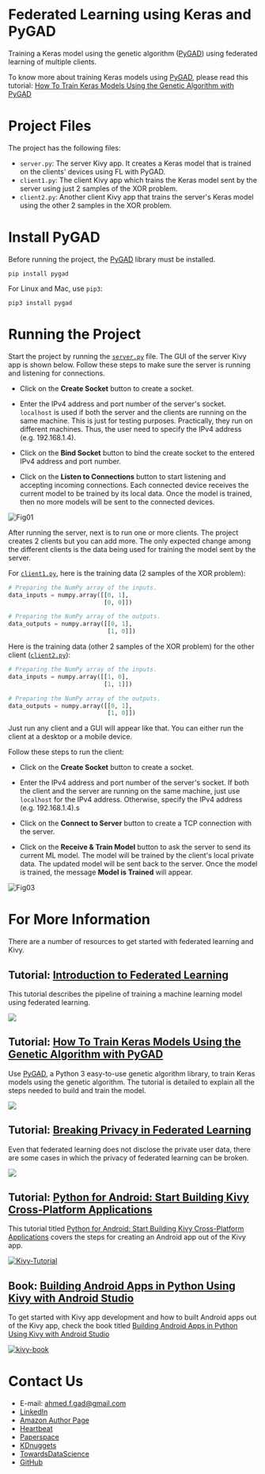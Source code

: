 # Federated Learning using Keras and PyGAD

Training a Keras model using the genetic algorithm ([PyGAD](https://pygad.readthedocs.io)) using federated learning of multiple clients.

To know more about training Keras models using [PyGAD](https://pygad.readthedocs.io), please read this tutorial: [How To Train Keras Models Using the Genetic Algorithm with PyGAD](https://blog.paperspace.com/train-keras-models-using-genetic-algorithm-with-pygad)

# Project Files

The project has the following files:

- `server.py`: The server Kivy app. It creates a Keras model that is trained on the clients' devices using FL with PyGAD.
- `client1.py`: The client Kivy app which trains the Keras model sent by the server using just 2 samples of the XOR problem.
- `client2.py`: Another client Kivy app that trains the server's Keras model using the other 2 samples in the XOR problem.

# Install PyGAD

Before running the project, the [PyGAD](https://pygad.readthedocs.io) library must be installed.

```
pip install pygad
```

For Linux and Mac, use `pip3`:

```
pip3 install pygad
```

# Running the Project

Start the project by running the [`server.py`](https://github.com/ahmedfgad/FederatedLearning/blob/master/KerasFederated/server.py) file. The GUI of the server Kivy app is shown below. Follow these steps to make sure the server is running and listening for connections.

* Click on the **Create Socket** button to create a socket. 

* Enter the IPv4 address and port number of the server's socket. `localhost` is used if both the server and the clients are running on the same machine. This is just for testing purposes. Practically, they run on different machines. Thus, the user need to specify the IPv4 address (e.g. 192.168.1.4).
* Click on the **Bind Socket** button to bind the create socket to the entered IPv4 address and port number.
* Click on the **Listen to Connections** button to start listening and accepting incoming connections. Each connected device receives the current model to be trained by its local data. Once the model is trained, then no more models will be sent to the connected devices.

![Fig01](https://user-images.githubusercontent.com/16560492/86205885-5af32380-bb6b-11ea-9ca6-149c0170e82b.png)

After running the server, next is to run one or more clients. The project creates 2 clients but you can add more. The only expected change among the different clients is the data being used for training the model sent by the server.

For [`client1.py`](https://github.com/ahmedfgad/FederatedLearning/blob/master/KerasFederated/client1.py), here is the training data (2 samples of the XOR problem):

```python
# Preparing the NumPy array of the inputs.
data_inputs = numpy.array([[0, 1],
                           [0, 0]])

# Preparing the NumPy array of the outputs.
data_outputs = numpy.array([[0, 1], 
                            [1, 0]])
```

Here is the training data (other 2 samples of the XOR problem) for the other client ([`client2.py`](https://github.com/ahmedfgad/FederatedLearning/blob/master/KerasFederated/client2.py)):

```python
# Preparing the NumPy array of the inputs.
data_inputs = numpy.array([[1, 0],
                           [1, 1]])

# Preparing the NumPy array of the outputs.
data_outputs = numpy.array([[0, 1], 
                            [1, 0]])
```

Just run any client and a GUI will appear like that. You can either run the client at a desktop or a mobile device.

Follow these steps to run the client:

* Click on the **Create Socket** button to create a socket. 

* Enter the IPv4 address and port number of the server's socket. If both the client and the server are running on the same machine, just use `localhost` for the IPv4 address. Otherwise, specify the IPv4 address (e.g. 192.168.1.4).s
* Click on the **Connect to Server** button to create a TCP connection with the server.
* Click on the **Receive & Train Model** button to ask the server to send its current ML model. The model will be trained by the client's local private data. The updated model will be sent back to the server. Once the model is trained, the message **Model is Trained** will appear.

![Fig03](https://user-images.githubusercontent.com/16560492/86206222-292e8c80-bb6c-11ea-9311-1ef4bb467188.jpg)

# For More Information

There are a number of resources to get started with federated learning and Kivy.

## Tutorial: [Introduction to Federated Learning](https://heartbeat.fritz.ai/introduction-to-federated-learning-40eb122754a2)

This tutorial describes the pipeline of training a machine learning model using federated learning.

[![](https://miro.medium.com/max/3240/1*6gRmlrDPp5J42HR3QWLYew.jpeg)](https://heartbeat.fritz.ai/introduction-to-federated-learning-40eb122754a2)

## Tutorial: [How To Train Keras Models Using the Genetic Algorithm with PyGAD](https://blog.paperspace.com/train-keras-models-using-genetic-algorithm-with-pygad)

Use [PyGAD](https://pygad.readthedocs.io), a Python 3 easy-to-use genetic algorithm library, to train Keras models using the genetic algorithm. The tutorial is detailed to explain all the steps needed to build and train the model.

[![](https://user-images.githubusercontent.com/16560492/101267295-c74c0180-375f-11eb-9ad0-f8e37bd796ce.png)](https://blog.paperspace.com/train-keras-models-using-genetic-algorithm-with-pygad)

## Tutorial: [Breaking Privacy in Federated Learning](https://heartbeat.fritz.ai/breaking-privacy-in-federated-learning-77fa08ccac9a)

Even that federated learning does not disclose the private user data, there are some cases in which the privacy of federated learning can be broken.

[![](https://miro.medium.com/max/3240/1*nZQg-E4a1wOvIH2AmkUUsQ.jpeg)](https://heartbeat.fritz.ai/breaking-privacy-in-federated-learning-77fa08ccac9a)

## Tutorial: [Python for Android: Start Building Kivy Cross-Platform Applications](https://www.linkedin.com/pulse/python-android-start-building-kivy-cross-platform-applications-gad)

This tutorial titled [Python for Android: Start Building Kivy Cross-Platform Applications](https://www.linkedin.com/pulse/python-android-start-building-kivy-cross-platform-applications-gad) covers the steps for creating an Android app out of the Kivy app.

[![Kivy-Tutorial](https://user-images.githubusercontent.com/16560492/86205332-dfdd3d80-bb69-11ea-91fb-cb0143cb1e5e.png)](https://www.linkedin.com/pulse/python-android-start-building-kivy-cross-platform-applications-gad)

## Book: [Building Android Apps in Python Using Kivy with Android Studio](https://www.amazon.com/Building-Android-Python-Using-Studio/dp/1484250303)

To get started with Kivy app development and how to built Android apps out of the Kivy app, check the book titled [Building Android Apps in Python Using Kivy with Android Studio](https://www.amazon.com/Building-Android-Python-Using-Studio/dp/1484250303)

[![kivy-book](https://user-images.githubusercontent.com/16560492/86205093-575e9d00-bb69-11ea-82f7-23fef487ce3c.jpg)](https://www.amazon.com/Building-Android-Python-Using-Studio/dp/1484250303)

# Contact Us

- E-mail: [ahmed.f.gad@gmail.com](mailto:ahmed.f.gad@gmail.com)
- [LinkedIn](https://www.linkedin.com/in/ahmedfgad)
- [Amazon Author Page](https://amazon.com/author/ahmedgad)
- [Heartbeat](https://heartbeat.fritz.ai/@ahmedfgad)
- [Paperspace](https://blog.paperspace.com/author/ahmed)
- [KDnuggets](https://kdnuggets.com/author/ahmed-gad)
- [TowardsDataScience](https://towardsdatascience.com/@ahmedfgad)
- [GitHub](https://github.com/ahmedfgad)